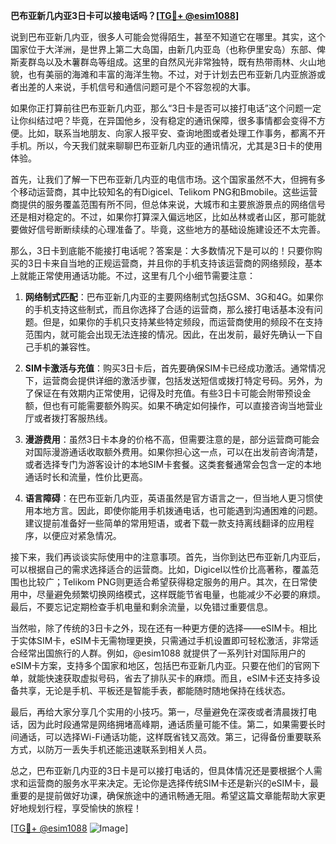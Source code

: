 **巴布亚新几内亚3日卡可以接电话吗？[[TG💪+ @esim1088](https://t.me/s/esim1088)]**

说到巴布亚新几内亚，很多人可能会觉得陌生，甚至不知道它在哪里。其实，这个国家位于大洋洲，是世界上第二大岛国，由新几内亚岛（也称伊里安岛）东部、俾斯麦群岛以及木薯群岛等组成。这里的自然风光非常独特，既有热带雨林、火山地貌，也有美丽的海滩和丰富的海洋生物。不过，对于计划去巴布亚新几内亚旅游或者出差的人来说，手机信号和通信问题可是个不容忽视的大事。

如果你正打算前往巴布亚新几内亚，那么“3日卡是否可以接打电话”这个问题一定让你纠结过吧？毕竟，在异国他乡，没有稳定的通讯保障，很多事情都会变得不方便。比如，联系当地朋友、向家人报平安、查询地图或者处理工作事务，都离不开手机。所以，今天我们就来聊聊巴布亚新几内亚的通讯情况，尤其是3日卡的使用体验。

首先，让我们了解一下巴布亚新几内亚的电信市场。这个国家虽然不大，但拥有多个移动运营商，其中比较知名的有Digicel、Telikom PNG和Bmobile。这些运营商提供的服务覆盖范围有所不同，但总体来说，大城市和主要旅游景点的网络信号还是相对稳定的。不过，如果你打算深入偏远地区，比如丛林或者山区，那可能就要做好信号断断续续的心理准备了。毕竟，这些地方的基础设施建设还不太完善。

那么，3日卡到底能不能接打电话呢？答案是：大多数情况下是可以的！只要你购买的3日卡来自当地的正规运营商，并且你的手机支持该运营商的网络频段，基本上就能正常使用通话功能。不过，这里有几个小细节需要注意：

1. **网络制式匹配**：巴布亚新几内亚的主要网络制式包括GSM、3G和4G。如果你的手机支持这些制式，而且你选择了合适的运营商，那么接打电话基本没有问题。但是，如果你的手机只支持某些特定频段，而运营商使用的频段不在支持范围内，就可能会出现无法连接的情况。因此，在出发前，最好先确认一下自己手机的兼容性。

2. **SIM卡激活与充值**：购买3日卡后，首先要确保SIM卡已经成功激活。通常情况下，运营商会提供详细的激活步骤，包括发送短信或拨打特定号码。另外，为了保证在有效期内正常使用，记得及时充值。有些3日卡可能会附带预设金额，但也有可能需要额外购买。如果不确定如何操作，可以直接咨询当地营业厅或者拨打客服热线。

3. **漫游费用**：虽然3日卡本身的价格不高，但需要注意的是，部分运营商可能会对国际漫游通话收取额外费用。如果你担心这一点，可以在出发前咨询清楚，或者选择专门为游客设计的本地SIM卡套餐。这类套餐通常会包含一定的本地通话时长和流量，性价比更高。

4. **语言障碍**：在巴布亚新几内亚，英语虽然是官方语言之一，但当地人更习惯使用本地方言。因此，即使你能用手机拨通电话，也可能遇到沟通困难的问题。建议提前准备好一些简单的常用短语，或者下载一款支持离线翻译的应用程序，以便应对紧急情况。

接下来，我们再谈谈实际使用中的注意事项。首先，当你到达巴布亚新几内亚后，可以根据自己的需求选择适合的运营商。比如，Digicel以性价比高著称，覆盖范围也比较广；Telikom PNG则更适合希望获得稳定服务的用户。其次，在日常使用中，尽量避免频繁切换网络模式，这样既能节省电量，也能减少不必要的麻烦。最后，不要忘记定期检查手机电量和剩余流量，以免错过重要信息。

当然啦，除了传统的3日卡之外，现在还有一种更方便的选择——eSIM卡。相比于实体SIM卡，eSIM卡无需物理更换，只需通过手机设置即可轻松激活，非常适合经常出国旅行的人群。例如，@esim1088 就提供了一系列针对国际用户的eSIM卡方案，支持多个国家和地区，包括巴布亚新几内亚。只要在他们的官网下单，就能快速获取虚拟号码，省去了排队买卡的麻烦。而且，eSIM卡还支持多设备共享，无论是手机、平板还是智能手表，都能随时随地保持在线状态。

最后，再给大家分享几个实用的小技巧。第一，尽量避免在深夜或者清晨拨打电话，因为此时段通常是网络拥堵高峰期，通话质量可能不佳。第二，如果需要长时间通话，可以选择Wi-Fi通话功能，这样既省钱又高效。第三，记得备份重要联系方式，以防万一丢失手机还能迅速联系到相关人员。

总之，巴布亚新几内亚的3日卡是可以接打电话的，但具体情况还是要根据个人需求和运营商的服务水平来决定。无论你是选择传统SIM卡还是新兴的eSIM卡，最重要的是提前做好功课，确保旅途中的通讯畅通无阻。希望这篇文章能帮助大家更好地规划行程，享受愉快的旅程！

[[TG💪+ @esim1088](https://t.me/s/esim1088) ![Image](https://i.postimg.cc/4NQfJmqS/Snipaste-2025-05-13-00-14-12.png)]